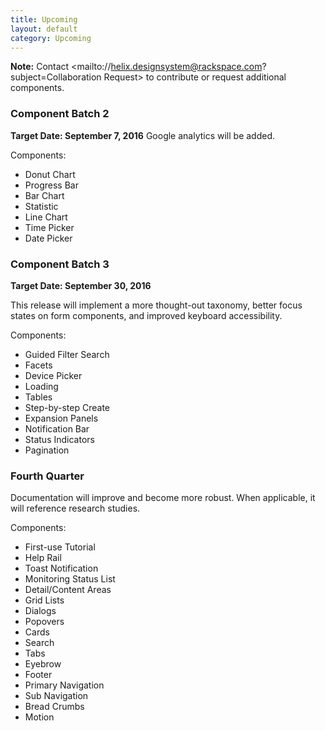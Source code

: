 ```yaml
---
title: Upcoming
layout: default
category: Upcoming
---
```


**Note:** Contact <mailto://helix.designsystem@rackspace.com?subject=Collaboration Request>
to contribute or request additional components.

### Component Batch 2

**Target Date: September 7, 2016**
Google analytics will be added.

Components:
- Donut Chart
- Progress Bar
- Bar Chart
- Statistic
- Line Chart
- Time Picker
- Date Picker

### Component Batch 3

**Target Date: September 30, 2016**

This release will implement a more thought-out taxonomy, better focus states on
form components, and improved keyboard accessibility.

Components:
- Guided Filter Search
- Facets
- Device Picker
- Loading
- Tables
- Step-by-step Create
- Expansion Panels
- Notification Bar
- Status Indicators
- Pagination

### Fourth Quarter

Documentation will improve and become more robust. When applicable, it will
reference research studies.

Components:
- First-use Tutorial
- Help Rail
- Toast Notification
- Monitoring Status List
- Detail/Content Areas
- Grid Lists
- Dialogs
- Popovers
- Cards
- Search
- Tabs
- Eyebrow
- Footer
- Primary Navigation
- Sub Navigation
- Bread Crumbs
- Motion
